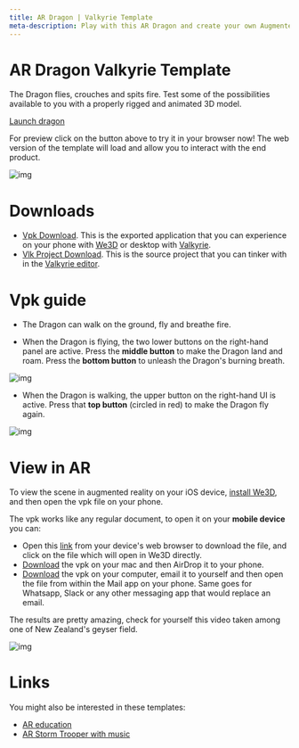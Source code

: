 ```yaml
---
title: AR Dragon | Valkyrie Template
meta-description: Play with this AR Dragon and create your own Augmented Reality scene in minutes using our ready-made template
---
```


# AR Dragon Valkyrie Template

The Dragon flies, crouches and spits fire. Test some of the possibilities available to you with a properly rigged and animated 3D model.

<a class="btn btn-primary umami--click--bt_launch_dragon" href="/vlk/samples/dragon/Dragon-Sample-Web_v2.vpk">Launch dragon</a>

For preview click on the button above to try it in your browser now! The web version of the template will load and allow you to interact with the end product.

![img](https://cdn2.talansoft.com/ftp/img/dragon_template/3d-dragon-fire-spitting.jpg)

# Downloads
- [Vpk Download](https://cdn2.talansoft.com/ftp/samples/Dragon-Sample-Web_v2.vpk). This is the exported application that you can experience on your phone with [We3D](/vlk/downloads#we3d) or desktop with [Valkyrie](/vlk/downloads#vlk).
- [Vlk Project Download](https://cdn2.talansoft.com/ftp/samples/Dragon-Sample-V2.zip). This is the source project that you can tinker with in the [Valkyrie editor](/vlk/downloads#vlk).

# Vpk guide

- The Dragon can walk on the ground, fly and breathe fire.

- When the Dragon is flying, the two lower buttons on the right-hand panel are active. Press the **middle button** to make the Dragon land and roam. Press the **bottom button** to unleash the Dragon's burning breath.

![img](https://cdn2.talansoft.com/ftp/img/dragon_template/03_flying.jpg)

- When the Dragon is walking, the upper button on the right-hand UI is active. Press that **top button** (circled in red) to make the Dragon fly again.

![img](https://cdn2.talansoft.com/ftp/img/dragon_template/02_whole_ingame_ui.jpg)

# View in AR

To view the scene in augmented reality on your iOS device, <a class="umami--click--bt_download_we3d_ios_appstore__dragon" href="/vlk/downloads#we3d">install We3D</a>, and then open the vpk file on your phone.

The vpk works like any regular document, to open it on your **mobile device** you can:
- Open this [link](https://cdn2.talansoft.com/ftp/samples/Dragon-Sample-Web_v2.vpk) from your device's web browser to download the file, and click on the file which will open in We3D directly.
- [Download](https://cdn2.talansoft.com/ftp/samples/Dragon-Sample-Web_v2.vpk) the vpk on your mac and then AirDrop it to your phone.
- [Download](https://cdn2.talansoft.com/ftp/samples/Dragon-Sample-Web_v2.vpk) the vpk on your computer, email it to yourself and then open the file from within the Mail app on your phone. Same goes for Whatsapp, Slack or any other messaging app that would replace an email.

The results are pretty amazing, check for yourself this video taken among one of New Zealand's geyser field.

![img](https://cdn2.talansoft.com/ftp/img/dragon_template/04_ar_gif.gif)

# Links
You might also be interested in these templates:
- [AR education](./ar-education)
- [AR Storm Trooper with music](./ar-storm-trooper)
